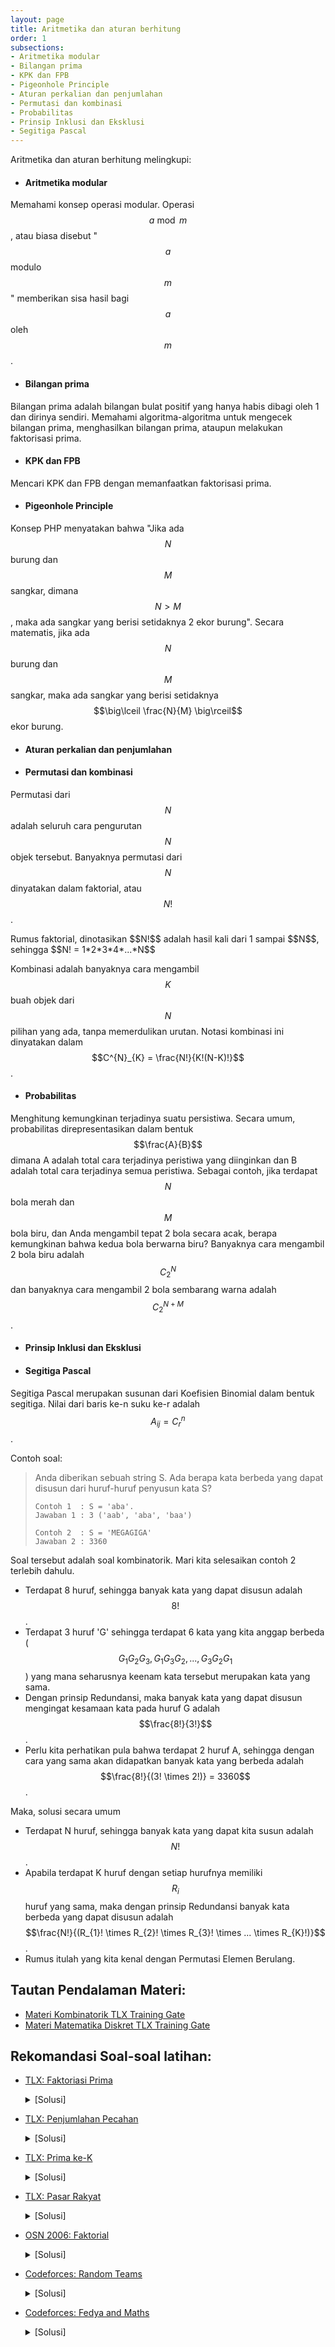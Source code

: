 ```yaml
---
layout: page
title: Aritmetika dan aturan berhitung
order: 1
subsections:
- Aritmetika modular
- Bilangan prima
- KPK dan FPB
- Pigeonhole Principle
- Aturan perkalian dan penjumlahan
- Permutasi dan kombinasi
- Probabilitas
- Prinsip Inklusi dan Eksklusi
- Segitiga Pascal
---
```

Aritmetika dan aturan berhitung melingkupi:

- #### Aritmetika modular
Memahami konsep operasi modular. Operasi $$a \bmod m$$, atau biasa disebut "$$a$$ modulo $$m$$" memberikan sisa hasil bagi $$a$$ oleh $$m$$.
- #### Bilangan prima
Bilangan prima adalah bilangan bulat positif yang hanya habis dibagi oleh 1 dan dirinya sendiri. Memahami algoritma-algoritma untuk mengecek bilangan prima, menghasilkan bilangan prima, ataupun melakukan faktorisasi prima.
- #### KPK dan FPB
Mencari KPK dan FPB dengan memanfaatkan faktorisasi prima.

- #### Pigeonhole Principle
Konsep PHP menyatakan bahwa "Jika ada $$N$$ burung dan $$M$$ sangkar, dimana $$N > M$$ , maka ada sangkar yang berisi setidaknya 2 ekor burung".
Secara matematis, jika ada $$N$$ burung dan $$M$$ sangkar, maka ada sangkar yang berisi setidaknya $$\big\lceil \frac{N}{M} \big\rceil$$ ekor burung.
- #### Aturan perkalian dan penjumlahan

- #### Permutasi dan kombinasi
Permutasi dari $$N$$ adalah seluruh cara pengurutan $$N$$ objek tersebut. Banyaknya permutasi dari $$N$$ dinyatakan dalam faktorial, atau $$N!$$.
<!--more--> Rumus faktorial, dinotasikan $$N!$$ adalah hasil kali dari 1 sampai $$N$$, sehingga $$N! = 1*2*3*4*...*N$$ <!--more-->
Kombinasi adalah banyaknya cara mengambil $$K$$ buah objek dari $$N$$ pilihan yang ada, tanpa memerdulikan urutan. Notasi kombinasi ini dinyatakan dalam $$C^{N}_{K} = \frac{N!}{K!(N-K)!}$$.

- #### Probabilitas
Menghitung kemungkinan terjadinya suatu persistiwa. Secara umum, probabilitas direpresentasikan dalam bentuk $$\frac{A}{B}$$ dimana A adalah total cara terjadinya peristiwa yang diinginkan dan B adalah total cara terjadinya semua peristiwa. Sebagai contoh, jika terdapat $$N$$ bola merah dan $$M$$ bola biru, dan Anda mengambil tepat 2 bola secara acak, berapa kemungkinan bahwa kedua bola berwarna biru? Banyaknya cara mengambil 2 bola biru adalah $$C^{N}_{2}$$ dan banyaknya cara mengambil 2 bola sembarang warna adalah $$C^{N+M}_{2}$$.

- #### Prinsip Inklusi dan Eksklusi

- #### Segitiga Pascal
Segitiga Pascal merupakan susunan dari Koefisien Binomial dalam bentuk segitiga.
Nilai dari baris ke-n suku ke-r adalah $$A_{ij} = C^{n}_{r}$$.

Contoh soal:

> Anda diberikan sebuah string S. Ada berapa kata berbeda yang dapat disusun dari huruf-huruf penyusun kata S?
> ``` 
> Contoh 1  : S = 'aba'. 
> Jawaban 1 : 3 ('aab', 'aba', 'baa')
> 
> Contoh 2  : S = 'MEGAGIGA'
> Jawaban 2 : 3360
> ```
<!--more-->

Soal tersebut adalah soal kombinatorik. Mari kita selesaikan contoh 2 terlebih dahulu.
 - Terdapat 8 huruf, sehingga banyak kata yang dapat disusun adalah $$8!$$.
 - Terdapat 3 huruf 'G' sehingga terdapat 6 kata yang kita anggap berbeda ($$G_{1}G_{2}G_{3}, G_{1}G_{3}G_{2}, ...,G_{3}G_{2}G_{1}$$) yang mana seharusnya keenam kata tersebut merupakan kata yang sama.
 - Dengan prinsip Redundansi, maka banyak kata yang dapat disusun mengingat kesamaan kata pada huruf G adalah $$\frac{8!}{3!}$$.
 - Perlu kita perhatikan pula bahwa terdapat 2 huruf A, sehingga dengan cara yang sama akan didapatkan banyak kata yang berbeda adalah $$\frac{8!}{(3! \times 2!)} = 3360$$.

Maka, solusi secara umum
 - Terdapat N huruf, sehingga banyak kata yang dapat kita susun adalah $$N!$$.
 - Apabila terdapat K huruf dengan setiap hurufnya memiliki $$R_{i}$$ huruf yang sama, maka dengan prinsip Redundansi banyak kata berbeda yang dapat disusun adalah $$\frac{N!}{(R_{1}! \times R_{2}! \times R_{3}! \times ... \times R_{K}!)}$$.
 - Rumus itulah yang kita kenal dengan Permutasi Elemen Berulang.

## Tautan Pendalaman Materi:
- [Materi Kombinatorik TLX Training Gate](https://training.ia-toki.org/training/curriculums/1/courses/11/chapters/51/lessons/18/)
- [Materi Matematika Diskret TLX Training Gate](https://training.ia-toki.org/training/curriculums/1/courses/11/chapters/51/lessons/17/)

## Rekomandasi Soal-soal latihan:
- [TLX: Faktoriasi Prima](https://training.ia-toki.org/training/curriculums/1/courses/11/chapters/51/problems/225/) 
	<details>
	<summary>[Solusi]</summary>
	Cari seluruh faktor prima dari masukan. Kemudian cetak sesuai keinginan.
	</details>

- [TLX: Penjumlahan Pecahan](https://training.ia-toki.org/training/curriculums/1/courses/11/chapters/51/problems/226/)
	<details>
	<summary>[Solusi]</summary>
	$$E = \frac{(A*D + B*C)}{gcd(C,D)}$$ $$F = \frac{C*D}{gcd(C,D)}$$
	</details>

- [TLX: Prima ke-K](https://training.ia-toki.org/training/curriculums/1/courses/11/chapters/51/problems/227/)
	<details>
	<summary>[Solusi]</summary>
	Gunakan Sieve of Erathosthenes untuk menghasilkan 77.777 bilangan prima pertama. Kemudian cetak sesuai masukan.
	</details>

- [TLX: Pasar Rakyat](https://training.ia-toki.org/training/curriculums/1/courses/11/chapters/51/problems/228/)
	<details>
	<summary>[Solusi]</summary>
	Hitung KPK dari seluruh masukan
	</details>

- [OSN 2006: Faktorial](https://training.ia-toki.org/problemsets/70/problems/352/)
	<details>
	<summary>[Solusi]</summary>
	Menghitung nilai asli dari N! tidak memungkinkan karena terlalu besar. Namun, kita cukup mencari banyaknya faktor 2 dan 5 dari N!, karena 2*5 = 10 (menghasilkan digit 0)
	</details>

- [Codeforces: Random Teams](http://codeforces.com/problemset/problem/478/B)
	<details>
	<summary>[Solusi]</summary>
	Untuk pasangan teman minimum, distribusikan tim dengan semerata mungkin. Untuk pasangan teman maksimum, distribusikan tim dengan anggota 1 untuk m-1 tim, dan sisanya di tim terakhir. Banyaknya pasangan teman dari suatu tim dengan anggota X orang adalah kombinasi 2 dari X.
	</details>

- [Codeforces: Fedya and Maths](http://codeforces.com/problemset/problem/456/B)
	<details>
	<summary>[Solusi]</summary>
	Ingat sifat modulo, (A + B + C + D) mod 5 sama dengan (A mod 5 + B mod 5 + C mod 5 + D mod 5) mod 5. Cari pola masing-masing bilangan pangkat tersebut jika dimodulo dengan 5.
	</details>



